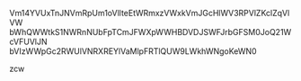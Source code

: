 Vm14YVUxTnJNVmRpUm1oVllteEtWRmxzVWxkVmJGcHlWV3RPVlZKclZqVlVW
bWhQWWtkS1NWRnNUbFpTCmJFWXpWWHBDVDJSWFJrbGFSM0JoQ21WcVFUVlJN
bVIzWWpGc2RWUlVNRXREYlVaMlpFRTlQUW9LWkhWNgoKeWN0

zcw